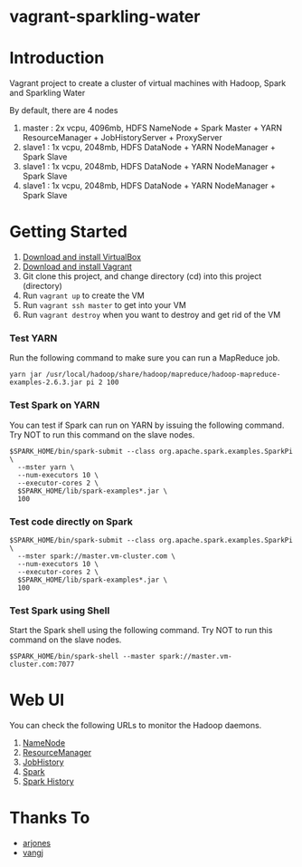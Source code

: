 vagrant-sparkling-water
===

# Introduction

Vagrant project to create a cluster of virtual machines with Hadoop, Spark and Sparkling Water

By default, there are 4 nodes

1. master : 2x vcpu, 4096mb, HDFS NameNode + Spark Master + YARN ResourceManager + JobHistoryServer + ProxyServer
2. slave1 : 1x vcpu, 2048mb, HDFS DataNode + YARN NodeManager + Spark Slave
3. slave1 : 1x vcpu, 2048mb, HDFS DataNode + YARN NodeManager + Spark Slave
4. slave1 : 1x vcpu, 2048mb, HDFS DataNode + YARN NodeManager + Spark Slave

# Getting Started

1. [Download and install VirtualBox](https://www.virtualbox.org/wiki/Downloads)
2. [Download and install Vagrant](http://www.vagrantup.com/downloads.html)
3. Git clone this project, and change directory (cd) into this project (directory)
4. Run ```vagrant up``` to create the VM
5. Run ```vagrant ssh master``` to get into your VM
6. Run ```vagrant destroy``` when you want to destroy and get rid of the VM

### Test YARN
Run the following command to make sure you can run a MapReduce job.

```
yarn jar /usr/local/hadoop/share/hadoop/mapreduce/hadoop-mapreduce-examples-2.6.3.jar pi 2 100
```

### Test Spark on YARN
You can test if Spark can run on YARN by issuing the following command.  Try NOT to run this command on the slave nodes.

```
$SPARK_HOME/bin/spark-submit --class org.apache.spark.examples.SparkPi \
  --mster yarn \
  --num-executors 10 \
  --executor-cores 2 \
  $SPARK_HOME/lib/spark-examples*.jar \
  100
```

### Test code directly on Spark
```
$SPARK_HOME/bin/spark-submit --class org.apache.spark.examples.SparkPi \
  --mster spark://master.vm-cluster.com \
  --num-executors 10 \
  --executor-cores 2 \
  $SPARK_HOME/lib/spark-examples*.jar \
  100
```

### Test Spark using Shell
Start the Spark shell using the following command.  Try NOT to run this command on the slave nodes.

```
$SPARK_HOME/bin/spark-shell --master spark://master.vm-cluster.com:7077
```

# Web UI
You can check the following URLs to monitor the Hadoop daemons.

1. [NameNode](http://10.211.55.100:50070/dfshealth.html)
2. [ResourceManager](http://10.211.55.100:8088/cluster)
3. [JobHistory](http://10.211.55.100:19888/jobhistory)
4. [Spark](http://10.211.55.100:8080)
5. [Spark History](http://10.211.55.100:18080)

# Thanks To
* [arjones](https://github.com/arjones/vagrant-spark-zeppelin)
* [vangj](https://github.com/vangj/vagrant-hadoop-2.4.1-spark-1.0.1)